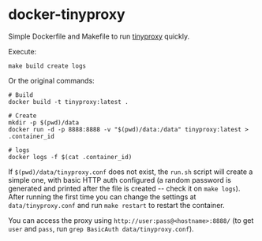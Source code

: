 # docker-tinyproxy

Simple Dockerfile and Makefile to run [tinyproxy](https://tinyproxy.github.io/) quickly.

Execute:

```shell
make build create logs
```

Or the original commands:

```shell
# Build
docker build -t tinyproxy:latest .

# Create
mkdir -p $(pwd)/data
docker run -d -p 8888:8888 -v "$(pwd)/data:/data" tinyproxy:latest > .container_id

# logs
docker logs -f $(cat .container_id)
```

If `$(pwd)/data/tinyproxy.conf` does not exist, the `run.sh` script will create a simple one, with basic HTTP auth
configured (a random password is generated and printed after the file is created -- check it on `make logs`). After
running the first time you can change the settings at `data/tinyproxy.conf` and run `make restart` to restart the
container.

You can access the proxy using `http://user:pass@<hostname>:8888/` (to get `user` and `pass`, run `grep BasicAuth
data/tinyproxy.conf`).
